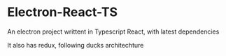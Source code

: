# Electron-React-TS

An electron project writtent in Typescript React, with latest dependencies

It also has redux, following ducks architechture
